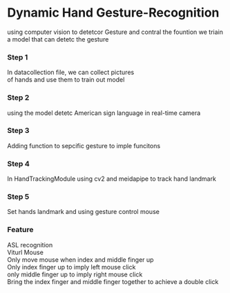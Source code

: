 # Dynamic Hand Gesture-Recognition
using computer vision to detetcor Gesture and contral the fountion 
we triain a model that can detetc the gesture
### Step 1
In datacollection file, we can collect pictures </br>
of hands and use them to train out model</br>
### Step 2
using the model detetc American sign language in real-time camera
### Step 3
Adding function to sepcific gesture to imple funcitons 
### Step 4
In HandTrackingModule using cv2 and meidapipe to track hand landmark
### Step 5 
Set hands landmark and using gesture control mouse

### Feature
ASL recognition</br>
Viturl Mouse</br>
  Only move mouse when index and middle finger up</br>
  Only index finger up to imply left mouse click</br>
  only middle finger up to imply right mouse click</br>
  Bring the index finger and middle finger together to achieve a double click</br>
